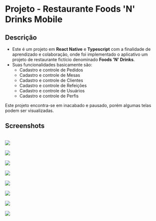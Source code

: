 # Projeto - Restaurante Foods 'N' Drinks Mobile
## Descrição
- Este é um projeto em **React Native** e **Typescript** com a finalidade de aprendizado e colaboração, onde foi implementado o aplicativo um projeto de restaurante fictício denominado **Foods 'N' Drinks**.
- Suas funcionalidades basicamente são:
  - Cadastro e controle de Pedidos  
  - Cadastro e controle de Mesas  
  - Cadastro e controle de Clientes
  - Cadastro e controle de Refeições
  - Cadastro e controle de Usuários  
  - Cadastro e controle de Perfis  

Este projeto encontra-se em inacabado e pausado, porém algumas telas podem ser visualizadas.

## Screenshots
<br>
<img src="./samples/01.png"><br><br>
<img src="./samples/02.png"><br><br>
<img src="./samples/03.png"><br><br>
<img src="./samples/04.png"><br><br>
<img src="./samples/05.png"><br><br>
<img src="./samples/06.png"><br><br>
<img src="./samples/07.png"><br><br>
<img src="./samples/08.png">